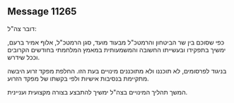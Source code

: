 ## Message 11265

דובר צה"ל:

כפי שסוכם בין שר הביטחון והרמטכ"ל מבעוד מועד, סגן הרמטכ"ל, אלוף אמיר ברעם, ימשיך בתפקידו ובעשייתו החשובה והמשמעותית במאמץ המלחמתי בחודשים הקרובים וככל שידרש.

בניגוד לפרסומים, לא תוכננו ולא מתוכננים מינויים בעת הזו. החלפת מפקד זרוע היבשה מתקיימת בנסיבות אישיות ולפי בקשתו של מפקד הזרוע.

המשך תהליך המינויים בצה"ל ימשיך להתבצע בצורה מקצועית ועניינית.


